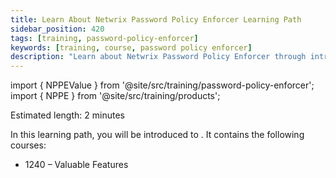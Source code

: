```yaml
---
title: Learn About Netwrix Password Policy Enforcer Learning Path
sidebar_position: 420
tags: [training, password-policy-enforcer]
keywords: [training, course, password policy enforcer]
description: "Learn about Netwrix Password Policy Enforcer through introductory courses"
---
```


import { NPPEValue } from '@site/src/training/password-policy-enforcer';
import { NPPE } from '@site/src/training/products';


Estimated length: 2 minutes

In this learning path, you will be introduced to <NPPE />. It contains the following courses:

* 1240 <NPPE /> – Valuable Features

<NPPEValue />
